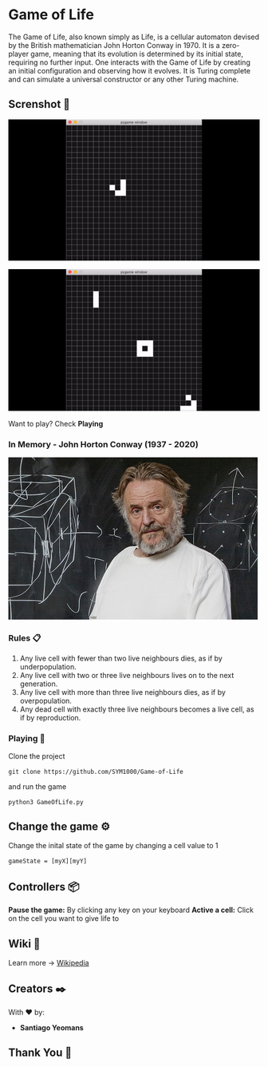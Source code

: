 # Game of Life

The Game of Life, also known simply as Life, is a cellular automaton devised by the British mathematician John Horton Conway in 1970. It is a zero-player game, meaning that its evolution is determined by its initial state, requiring no further input. One interacts with the Game of Life by creating an initial configuration and observing how it evolves. It is Turing complete and can simulate a universal constructor or any other Turing machine.

## Screnshot 🚀

![](https://github.com/SYM1000/Game-of-Life/blob/master/Screenshots/GOL-1.gif)

![](https://github.com/SYM1000/Game-of-Life/blob/master/Screenshots/GOL-2.gif)

Want to play? Check **Playing**

### In Memory - John Horton Conway (1937 - 2020) 

![](https://github.com/SYM1000/Game-of-Life/blob/master/Screenshots/conway.jpg)


### Rules 📋

1. Any live cell with fewer than two live neighbours dies, as if by underpopulation.
2. Any live cell with two or three live neighbours lives on to the next generation.
3. Any live cell with more than three live neighbours dies, as if by overpopulation.
4. Any dead cell with exactly three live neighbours becomes a live cell, as if by reproduction.

### Playing 🔧

Clone the project
```
git clone https://github.com/SYM1000/Game-of-Life
```

and run the game

```
python3 GameOfLife.py
```


## Change the game ⚙️

Change the inital state of the game by changing a cell value to 1

```
gameState = [myX][myY]
```


## Controllers 📦
**Pause the game:** By clicking any key on your keyboard
**Active a cell:** Click on the cell you want to give life to


## Wiki 📖
Learn more -> [Wikipedia](https://en.wikipedia.org/wiki/Conway%27s_Game_of_Life)


## Creators ✒️
With ❤️ by:
* **Santiago Yeomans** 

## Thank You 🎁

